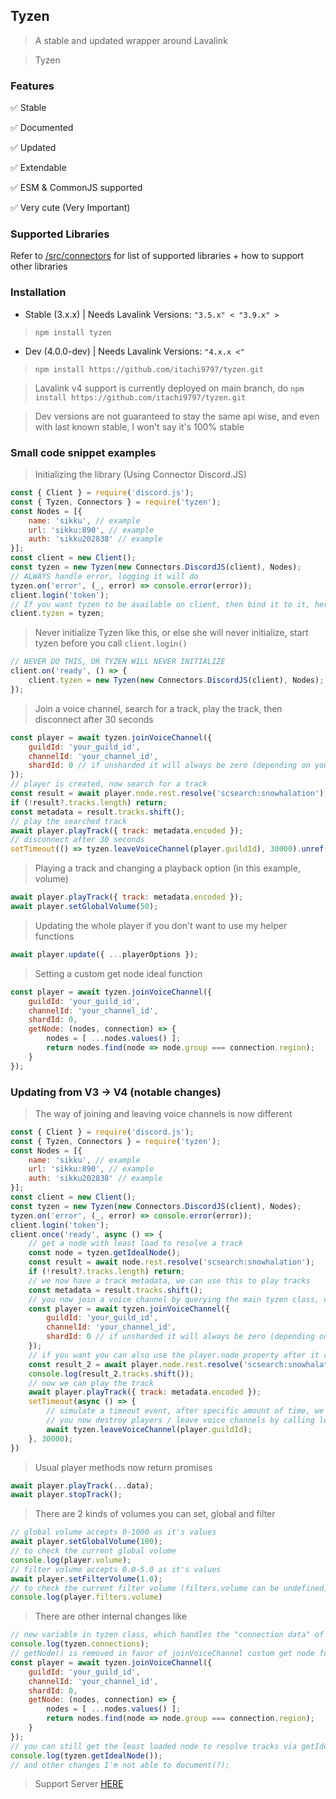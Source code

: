 ## Tyzen

> A stable and updated wrapper around Lavalink

> Tyzen

### Features

✅ Stable

✅ Documented

✅ Updated

✅ Extendable

✅ ESM & CommonJS supported

✅ Very cute (Very Important)

### Supported Libraries

Refer to [/src/connectors](https://github.com/itachi9797/tyzen/tree/main/src/connectors) for list of supported libraries + how to support other libraries

### Installation

*   Stable (3.x.x) | Needs Lavalink Versions: `"3.5.x" < "3.9.x" >`

> `npm install tyzen`

*   Dev (4.0.0-dev) | Needs Lavalink Versions: `"4.x.x <"`

> `npm install https://github.com/itachi9797/tyzen.git`

> Lavalink v4 support is currently deployed on main branch, do `npm install https://github.com/itachi9797/tyzen.git`

> Dev versions are not guaranteed to stay the same api wise, and even with last known stable, I won't say it's 100% stable

### Small code snippet examples

> Initializing the library (Using Connector Discord.JS)
```js
const { Client } = require('discord.js');
const { Tyzen, Connectors } = require('tyzen');
const Nodes = [{
    name: 'sikku', // example
    url: 'sikku:890', // example
    auth: 'sikku202838' // example
}];
const client = new Client();
const tyzen = new Tyzen(new Connectors.DiscordJS(client), Nodes);
// ALWAYS handle error, logging it will do
tyzen.on('error', (_, error) => console.error(error));
client.login('token');
// If you want tyzen to be available on client, then bind it to it, here is one example of it
client.tyzen = tyzen;
```

> Never initialize Tyzen like this, or else she will never initialize, start tyzen before you call `client.login()`
```js
// NEVER DO THIS, OR TYZEN WILL NEVER INITIALIZE
client.on('ready', () => {
    client.tyzen = new Tyzen(new Connectors.DiscordJS(client), Nodes);
});
```

> Join a voice channel, search for a track, play the track, then disconnect after 30 seconds
```js
const player = await tyzen.joinVoiceChannel({
    guildId: 'your_guild_id',
    channelId: 'your_channel_id',
    shardId: 0 // if unsharded it will always be zero (depending on your library implementation)
});
// player is created, now search for a track
const result = await player.node.rest.resolve('scsearch:snowhalation');
if (!result?.tracks.length) return;
const metadata = result.tracks.shift();
// play the searched track
await player.playTrack({ track: metadata.encoded });
// disconnect after 30 seconds
setTimeout(() => tyzen.leaveVoiceChannel(player.guildId), 30000).unref();
```

> Playing a track and changing a playback option (in this example, volume)
```js
await player.playTrack({ track: metadata.encoded });
await player.setGlobalVolume(50);
```

> Updating the whole player if you don\'t want to use my helper functions
```js
await player.update({ ...playerOptions });
```

> Setting a custom get node ideal function
```js
const player = await tyzen.joinVoiceChannel({
    guildId: 'your_guild_id',
    channelId: 'your_channel_id',
    shardId: 0,
    getNode: (nodes, connection) => { 
        nodes = [ ...nodes.values() ];
        return nodes.find(node => node.group === connection.region);
    }
});
```

### Updating from V3 -> V4 (notable changes)

> The way of joining and leaving voice channels is now different
```js
const { Client } = require('discord.js');
const { Tyzen, Connectors } = require('tyzen');
const Nodes = [{
    name: 'sikku', // example
    url: 'sikku:890', // example
    auth: 'sikku202838' // example
}];
const client = new Client();
const tyzen = new Tyzen(new Connectors.DiscordJS(client), Nodes);
tyzen.on('error', (_, error) => console.error(error));
client.login('token');
client.once('ready', async () => {
    // get a node with least load to resolve a track
    const node = tyzen.getIdealNode();
    const result = await node.rest.resolve('scsearch:snowhalation');
    if (!result?.tracks.length) return;
    // we now have a track metadata, we can use this to play tracks
    const metadata = result.tracks.shift();
    // you now join a voice channel by querying the main tyzen class, not on the node anymore
    const player = await tyzen.joinVoiceChannel({
        guildId: 'your_guild_id',
        channelId: 'your_channel_id',
        shardId: 0 // if unsharded it will always be zero (depending on your library implementation)
    });
    // if you want you can also use the player.node property after it connects to resolve tracks
    const result_2 = await player.node.rest.resolve('scsearch:snowhalation');
    console.log(result_2.tracks.shift());
    // now we can play the track
    await player.playTrack({ track: metadata.encoded });
    setTimeout(async () => {
        // simulate a timeout event, after specific amount of time, we leave the voice channel
        // you now destroy players / leave voice channels by calling leaveVoiceChannel in main tyzen class
        await tyzen.leaveVoiceChannel(player.guildId);
    }, 30000);
})
```

> Usual player methods now return promises
```js
await player.playTrack(...data);
await player.stopTrack();
```

> There are 2 kinds of volumes you can set, global and filter
```js
// global volume accepts 0-1000 as it's values
await player.setGlobalVolume(100);
// to check the current global volume
console.log(player.volume);
// filter volume accepts 0.0-5.0 as it's values
await player.setFilterVolume(1.0);
// to check the current filter volume (filters.volume can be undefined)
console.log(player.filters.volume)
```

> There are other internal changes like 
```js
// new variable in tyzen class, which handles the "connection data" of discord only
console.log(tyzen.connections);
// getNode() is removed in favor of joinVoiceChannel custom get node function, example:
const player = await tyzen.joinVoiceChannel({
    guildId: 'your_guild_id',
    channelId: 'your_channel_id',
    shardId: 0,
    getNode: (nodes, connection) => {
        nodes = [ ...nodes.values() ];
        return nodes.find(node => node.group === connection.region);
    }
});
// you can still get the least loaded node to resolve tracks via getIdealNode();
console.log(tyzen.getIdealNode());
// and other changes I'm not able to document(?);
```

> Support Server [HERE](https://discord.gg/s95KsC7yKe)